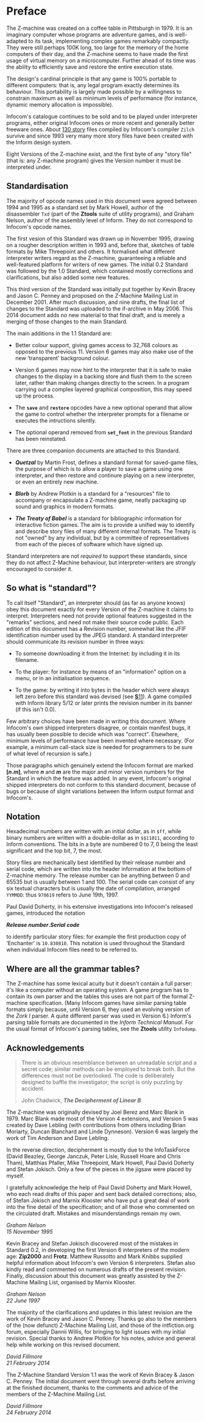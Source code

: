 # Preface

The Z-machine was created on a coffee table in Pittsburgh in 1979. It is an imaginary computer whose programs are adventure games, and is well-adapted to its task, implementing complex games remarkably compactly. They were still perhaps 100K long, too large for the memory of the home computers of their day, and the Z-machine seems to have made the first usage of virtual memory on a microcomputer. Further ahead of its time was the ability to efficiently save and restore the entire execution state.

The design's cardinal principle is that any game is 100% portable to different computers: that is, any legal program exactly determines its behaviour. This portability is largely made possible by a willingness to constrain maximum as well as minimum levels of performance (for instance, dynamic memory allocation is impossible).

Infocom's catalogue continues to be sold and to be played under interpreter programs, either original Infocom ones or more recent and generally better freeware ones. About [130 story](http://inform-fiction.org/zmachine/standards/z1point1/appf.html) files compiled by Infocom's compiler `Zilch` survive and since 1993 very many more story files have been created with the Inform design system.

Eight Versions of the Z-machine exist, and the first byte of any "story file" (that is: any Z-machine program) gives the Version number it must be interpreted under.

## Standardisation

The majority of opcode names used in this document were agreed between 1994 and 1995 as a standard set by Mark Howell, author of the disassembler `Txd` (part of the **Ztools** suite of utility programs), and Graham Nelson, author of the assembly level of Inform. They do not correspond to Infocom's opcode names.

The first vesion of this Standard was drawn up in November 1995, drawing on a rougher description written in 1993 and, before that, sketches of table formats by Mike Threepoint and others. It formalised what different interpreter writers regard as the Z-machine, guaranteeing a reliable and well-featured platform for writers of new games. The initial 0.2 Standard was followed by the 1.0 Standard, which contained mostly corrections and clarifications, but also added some new features.

This third version of the Standard was initially put together by Kevin Bracey and Jason C. Penney and proposed on the Z-Machine Mailing List in December 2001. After much discussion, and nine drafts, the final list of changes to the Standard was uploaded to the if-archive in May 2006. This 2014 document adds no new material to that final draft, and is merely a merging of those changes to the main Standard.

The main additions in the 1.1 Standard are:

- Better colour support, giving games access to 32,768 colours as opposed to the previous 11. Version 6 games may also make use of the new ‘transparent' background colour.

- Version 6 games may now hint to the interpreter that it is safe to make changes to the display in a backing store and flush them to the screen later, rather than making changes directly to the screen. In a program carrying out a complex layered graphical composition, this may speed up the process.

- The **`save`** and **`restore`** opcodes have a new optional operand that allow the game to control whether the interpreter prompts for a filename or executes the intructions silently.

- The optional operand removed from **`set_font`** in the previous Standard has been reinstated.

There are three companion documents are attached to this Standard.

- _**Quetzal**_ by Martin Frost, defines a standard format for saved-game files, the purpose of which is to allow a player to save a game using one interpreter, and then restore and continure playing on a new interpreter, or even an entirely new machine.

- _**Blorb**_ by Andrew Plotkin is a standard for a "resources" file to accompany or encapsulate a Z-machine game, neatly packaging up sound and graphics in modern formats.

- _**The Treaty of Babel**_ is a standard for bibliographic information for interactive fiction games. The aim is to provide a unified way to identify and describe story files of many different internal formats. The Treaty is not "owned" by any individual, but by a committee of representatives from each of the pieces of software which have signed up.

Standard interpreters are not _required_ to support these standards, since they do not affect Z-Machine behaviour, but interpreter-writers are strongly encouraged to consider it.

## So what is "standard"?

To call itself "Standard", an interpreter should (as far as anyone knows) obey this document exactly for every Version of the Z-machine it claims to interpret. Interpreters need not provide optional features suggested in the "remarks" sections, and need not make their source code public. Each edition of this document has a Revision number, somewhat like the JFIF identification number used by the JPEG standard. A standard interpreter should communicate its revision number in three ways:

- To someone downloading it from the Internet: by including it in its filename.

- To the player: for instance by means of an "information" option on a menu, or in an initialisation sequence.

- To the game: by writing it into bytes in the header which were always left zero before this standard was devised (see [**S**11](./01-memory-map.md)). A game compiled with Inform library 5/12 or later prints the revision number in its banner (if this isn't 0.0).

Few arbitrary choices have been made in writing this document. Where Infocom's own shipped interpreters disagree, or contain manifest bugs, it has usually been possible to decide which was "correct". Elsewhere, minimum levels of performance have been invented where necessary. (For example, a minimum call-stack size is needed for programmers to be sure of what level of recursion is safe.)

Those paragraphs which genuinely extend the Infocom format are marked **[_n_._m_]**, where _**n**_ and _**m**_ are the major and minor version numbers for the Standard in which the feature was added. In any event, Infocom's original shipped interpreters do not conform to this standard document, because of bugs or because of slight variations between the Inform output format and Infocom's.

## Notation

Hexadecimal numbers are written with an initial dollar, as in `$ff`, while binary numbers are written with a double-dollar as in `$$11011`, according to Inform conventions. The bits in a byte are numbered 0 to 7, 0 being the least significant and the top bit, 7, the most.

Story files are mechanically best identified by their release number and serial code, which are written into the header information at the bottom of Z-machine memory. The release number can be anything between 0 and 65535 but is usually between 1 and 100. The serial code can consist of any six textual characters but is usually the date of compilation, arranged `YYMMDD`: thus `970619` refers to June 19th, 1997.

Paul David Doherty, in his extensive investigations into Infocom's released games, introduced the notation

**_Release number_._Serial code_**


to identify particular story files: for example the first production copy of ‘Enchanter' is `10.830810`. This notation is used throughout the Standard when individual Infocom files need to be referred to.

## Where are all the grammar tables?

The Z-machine has some lexical acuity but it doesn't contain a full parser: it's like a computer without an operating system. A game program has to contain its own parser and the tables this uses are not part of the formal Z-machine specification. (Many Infocom games have similar parsing table formats simply because, until Version 6, they used an evolving version of the _Zork I_ parser. A quite different parser was used in Version 6.) Inform's parsing table formats are documented in the _Inform Technical Manual_. For the usual format of Infocom's parsing tables, see the **Ztools** utility `Infodump`.

## Acknowledgements

> There is an obvious resemblance between an unreadable script and a secret code; similar methods can be employed to break both. But the differences must not be overlooked. The code is deliberately designed to baffle the investigator; the script is only puzzling by accident.
>
> John Chadwick, _**The Decipherment of Linear B**_

The Z-machine was originally devised by Joel Berez and Marc Blank in 1979. Marc Blank made most of the Version 4 extensions, and Version 5 was created by Dave Lebling (with contributions from others including Brian Moriarty, Duncan Blanchard and Linde Dynneson). Version 6 was largely the work of Tim Anderson and Dave Lebling.

In the reverse direction, decipherment is mostly due to the InfoTaskForce (David Beazley, George Janczuk, Peter Lisle, Russell Hoare and Chris Tham), Matthias Pfaller, Mike Threepoint, Mark Howell, Paul David Doherty and Stefan Jokisch. Only a few of the pieces in the jigsaw were placed by myself.

I gratefully acknowledge the help of Paul David Doherty and Mark Howell, who each read drafts of this paper and sent back detailed corrections; also, of Stefan Jokisch and Marnix Klooster who have put a great deal of work into the fine detail of the specification; and of all those who commented on the circulated draft. Mistakes and misunderstandings remain my own.

_Graham Nelson_\
_15 November 1995_

Kevin Bracey and Stefan Jokisch discovered most of the mistakes in Standard 0.2, in developing the first Version 6 interpreters of the modern age: **Zip2000** and **Frotz**. Matthew Russotto and Mark Knibbs supplied helpful information about Infocom's own Version 6 interpreters. Stefan also kindly read and commented on numerous drafts of the present revision. Finally, discussion about this document was greatly assisted by the Z-Machine Mailing List, organised by Marnix Klooster.

_Graham Nelson_\
_22 June 1997_

The majority of the clarifications and updates in this latest revision are the work of Kevin Bracey and Jason C. Penney. Thanks go also to the members of the (now defunct) Z-Machine Mailing List, and those of the intfiction.org forum, especially Dannii Willis, for bringing to light issues with my initial revision. Special thanks to Andrew Plotkin for his notes, advice and general help while working on this revised document.

_David Fillmore_\
_21 February 2014_

The Z-Machine Standard Version 1.1 was the work of Kevin Bracey & Jason C. Penney. The initial document went through several drafts before arriving at the finished document, thanks to the comments and advice of the members of the Z-Machine Mailing List.

_David Fillmore_\
_24 February 2014_
